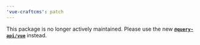 ```yaml
---
'vue-craftcms': patch
---
```


This package is no longer actively maintained. Please use the new **[`@query-api/vue`](https://github.com/samuelreichor/query-api/tree/main/packages/vue)** instead.
